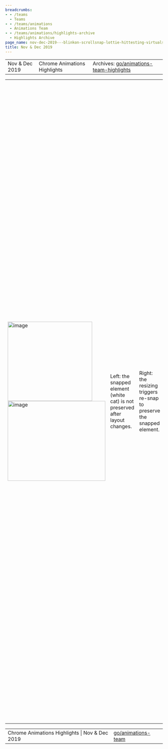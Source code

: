 ```yaml
---
breadcrumbs:
- - /teams
  - Teams
- - /teams/animations
  - Animations Team
- - /teams/animations/highlights-archive
  - Highlights Archive
page_name: nov-dec-2019---blinkon-scrollsnap-lottie-hittesting-virtualscroller-websharedlibrary-wpt-and-more
title: Nov & Dec 2019
---
```


<table>
<tr>

<td>Nov & Dec 2019</td>

<td>Chrome Animations Highlights</td>

<td>Archives: <a href="http://go/animations-team-highlights">go/animations-team-highlights</a></td>

</tr>
</table>

<table>
<tr>

<td><img alt="image" src="https://lh4.googleusercontent.com/DWJAD7EpLKH2Ac19IePi2JmkPHgV1fsYia0LGCZ3mxpEGU6fJCY2k-1XInFTZj0Whh032Fdw-dIoCDEV0EDs45kwIWlsc2jsfZwt8LXPrRfFMfQZMs_oN6pw5TmeAfou7y53qGgS" height=253 width=270><img alt="image" src="https://lh6.googleusercontent.com/vK6GwgfvzXmjGedJa8KQ6pEW_UmVi7hYNjsk5h1ndge7kIp_oUwZhktXsLxjAtfGL2bpSWdhzSvQBeOgc6vs7Z92V0GqpEdF8zsaSZzVWaY8mumxS9Ldh48MgP_iRhMnHkCiBVAv" height=255 width=312></td>

<td>Left: the snapped element (white cat) is not preserved after layout changes.</td>

<td>Right: the resizing triggers re-snap to preserve the snapped element.</td>

<td>The Pursuit of Snappyness</td>

<td>Kaan(alsan@), our fantastic intern, made the web more appealing with the “snap after relayout” <a href="https://docs.google.com/presentation/d/1WUa6nFfkzXm2O1V70hr49vPFP4TOAbUh2q8fppkybJs/edit?usp=sharing">project</a>. Previously content or layout changes (e.g. adding, moving, deleting, resizing) did not pay attention to the content’s snap setting. With Kaan’s <a href="https://bugs.chromium.org/p/chromium/issues/detail?id=866127">changes</a> landing in Chrome 81, scroll positions automatically update to keep snapped objects in the correct position. Galleries of kittens never looked so good!</td>

<td>Another cool use case unlocked by this work is the “Scroll By Clicking” effect shown below:</td>

<td><img alt="image" src="https://lh6.googleusercontent.com/fRyKl_faF-Bgdceo3OYErRenGuZzKBBs2n2xMKss4-7vRnDP5wvm7Gae0DmktSqdbx5fGwUT_j-ltLPIBeFtDu2NqsN4qr4Ns8p6QI0bhzHND0tFkR7n91LC-Al27tl4J-W96en7" height=233 width=297><img alt="image" src="https://lh3.googleusercontent.com/1nPkrBOk1Dm9i5mkPLt_jEk6uTF7Jhuo_7qKj1cRWZe8xpc9IPTmN8bXuzhSzGUubGyV3QhHTM-UY6-71fRyZnc_MY63zZjkwEdmhX72tBlB1eP6B1rC168XLrdwDA0cuhOxdMm8" height=237 width=280></td>

<td><table></td>
<td><tr></td>

<td><td><img alt="image" src="https://lh5.googleusercontent.com/PZ4-_ZrbNzstAkLHnjWZPkwXGl4b0FZthhuQ8dgR0DVzOdfmXxez2SF3m4GLNN1S_Q2Latry8UZouikJFv3ZW9PUbJQXWjdK0TlbWyNJ3bfC3RvnocOZx3GffHgz44fjh43Esxyj" height=72 width=280></td></td>

<td><td><img alt="image" src="https://lh4.googleusercontent.com/S-nAodiRsv_xyxIngFbN86HJR-7JaCZdX7wzG1olre_TUBLKjKk5np7aJYfrwIltVXB7H8LcLVw1Z7rWEwuzSpKNeHX7C1yHoUqIXNe0MoUVnxmCllgfVHLiAnASux1dNQx89iRp" height=83 width=280></td></td>

<td><td>Lottie Demo - now more robust</td></td>

<td><td>Rob’s lottie demo exposed a number of PaintWorklet bugs, such as flashing at the end of the animation, incorrect background color, and flaws in high-dpi rendering (top gif). This month Rob (flackr@) and Xida(xidachen@) fixed some issues (<a href="https://chromium-review.googlesource.com/c/chromium/src/+/1841530">high-dpi</a>, <a href="https://github.com/flackr/lottie-web/commit/8cea6ff27b03e6125c00e85d6ff15abff15c6e75">clipping</a>, <a href="https://github.com/flackr/lottie-web/commit/2aee64a69fb74c3c26f7435db9e0a804608e77ae">flashing</a>) in both the demo and the implementation to make it more appealing (bottom gif)!</td></td>

<td><td><img alt="image" src="https://lh6.googleusercontent.com/SLQW5VgfbkGLfzMohnaHu0O_51WGPoMDlpIoX-Kzlw0e3kxairHQgkfLkwVtk0w7j6KW9ifGGc3WptW8b328XDsFwou9bWwOKMzbjbetT3OR5ofIG7MGjiQUunL2xPJmuHEQ0ZPD" height=176 width=278></td></td>

<td><td>Multi-Process Hit Testing Complete</td></td>

<td><td>Yi (yigu@) drove the viz hit testing v2 project to completion this month. It is now fully launched on all platforms! The new event targeting correctly targets events up to 6 times faster for site isolated configurations on <a href="https://docs.google.com/document/d/1AE02TKBg7NG63SiUbU-EiqlHgqsZY1tb3-Z4L0AZCSk/edit">Windows</a> thanks to the 32% more synchronous event targeting. </td></td>

<td></tr></td>
<td><tr></td>

<td><td><img alt="image" src="https://lh4.googleusercontent.com/NngtlrupseOCRsIOOr-Nn-UZbMX-MIdSiTk_Agpt7cFv-Qd5ieUwlIJXuZ482e_SOeWPip3uFwx6J-WIJ0XStDp4IQXxUhLZ9O6D59k2Q0oFphXTkbGV8AH5-TbAw0Xy2IHnV6jN" height=281 width=280></td></td>

<td><td>Virtual Scroller</td></td>

<td><td>Rob made solid progress on the exploration for the new web platform feature - virtual scroller control. He moved chromium virtual-scroller to github <a href="https://github.com/flackr/virtual-scroller">library</a>, added display: none fallback when rendersubtree is not supported and created a nice <a href="https://flackr.github.io/virtual-scroller/demo/">demo</a> with synthetic content and <a href="https://flackr.github.io/virtual-scroller/demo/?test=true">test</a> use cases.</td></td>

<td><td><img alt="image" src="https://lh6.googleusercontent.com/etS54zUr6juIFudSJaZ_4J0Tlp6Y9qxps7IENSmYxBBNx-5vCFMh9UugkPd9OZFpbvVMNM3seoFxoXe-JUoXQDpO_xfKT-Mu9Cw6FbNgCcBeFm9cpS4w2wqMme6pvg89s92sxvrJ" height=299 width=278></td></td>

<td><td>Port interpolation test to WPT</td></td>

<td><td>Our test suite for interpolated values does not work in other browsers. Since we deeply care about interop issues, we have ported as many tests as possible (<a href="https://docs.google.com/spreadsheets/d/1EtUV2IycJTgQSrtxfH0uQ8aUUbhz41-zhYj0tdCrT6A/edit#gid=0">121</a> to be exact!) to wpt. This work helped us to identify 17 new interop bugs in Chrome and Firefox. Thanks to Stephen (smcgruer@), Xida and Hao (haozhes@) for their effort to make this happen! </td></td>

<td></tr></td>
<td><tr></td>

<td><td colspan=2>Animations team at BlinkOn 11</td></td>

<td><td colspan=2>The animations team presented 3 breakout sessions and 4 lighting talks at BlinkOn 11. See below for details.</td></td>

<td></tr></td>
<td><tr></td>

<td><td><img alt="image" src="https://lh4.googleusercontent.com/mBS6Z_-mXCbDu_mhXaB-ZVvoi3yODetHPxtuNJmgXZrhohvNHMXdqK7rqAUNk9k3cUH0j7dQ7cW_IBrcwhE-A--NIIExJHzFEs0dlqrbCyW3OzUAu_Wk4o0tjb6_qKWURl8kQOvj" height=145 width=280></td></td>

<td><td>Web Shared Library</td></td>

<td><td>Web Shared Libraries attempts to improve website loading by sharing cache across sites. Rob’s presentation (<a href="https://docs.google.com/presentation/d/1CTC_BLpBqLf7B82b1ytIm0l84SjK45bk7UaCyRpyu5A/edit#slide=id.p">slides</a>, <a href="https://www.youtube.com/watch?v=cBY3ZcHifXw&list=PL9ioqAuyl6UI6MmaMnRWHl2jHzflPcmA6&index=23&t=0s">video</a>) at BlinkOn, kicked off a lot of constructive feedback. Gene (girard@) and Rob wrote up a <a href="https://docs.google.com/document/d/1lQykm9HgzkPlaKXwpQ9vNc3m2Eq2hF4TY-Vup5wg4qg/edit#heading=h.83t0eq3angjs">discussion pape</a>r capturing the opportunities and challenges involved, along with techniques to address the various concerns and metrics to evaluate impact.</td></td>

<td><td> <img alt="image" src="https://lh6.googleusercontent.com/1CFPALcatns9GWaoO89Tu2dvl1FraGY1RckXruqf3CaHW8AdyQUqsl47f7I3qWY3h2skZLRZxP2-HE0fiUUrlAgxt34acepBhzpW_yHvstWrlWR1QVChkfp5HuXUUr3PrmAKeKcU" height=200 width=262></td></td>

<td><td>Scroll-linked Animation</td></td>

<td><td>Yi and Majid (majidvp@) presented (<a href="https://docs.google.com/presentation/d/12UNGCTJybiL5gEMAGY2f-05WxXARvNz4k-RS02qgNuU/edit?usp=sharing">slides</a>, <a href="https://www.youtube.com/watch?v=nolDnHb_Sjo&list=PL9ioqAuyl6UI6MmaMnRWHl2jHzflPcmA6&index=4">video</a>) the current design for Scroll-linked Animation at BlinkOn. The updated design incorporates feedback on our origin trial from the AMP team. There was a F2F sync between Microsoft and Google to <a href="https://docs.google.com/spreadsheets/d/1tGJeicFqgRXK8MMIqscdwEiIPQN--1aQJ5EwQZ2nXzE/edit?usp=sharing">coordinate</a> future work and find solutions for outstanding spec <a href="https://github.com/w3c/csswg-drafts/issues/2066#issuecomment-557630869">issues</a>.</td></td>

<td><td>Rob also attached Scroll Timeline into the Paint Worklet Lottie demo for a cool lighting talk (<a href="https://docs.google.com/presentation/d/124zcoxveCQyXVB4-HWCXhQptrnaHDE9JIXyQ8B1N4ig/edit#slide=id.g742aacb70c_9_789">slides</a>, <a href="https://youtu.be/dJmWLQn9g2A?list=PL9ioqAuyl6UI6MmaMnRWHl2jHzflPcmA6&t=423">video</a>)!</td></td>

<td></tr></td>
<td></table></td>

<td>Last but not least</td>

<td>There were several other topics that the animations team presented at BlinkOn. Rob drove a discussion about measuring real world throughput and latency. The team gave several project updates during the Lighting Talks session including Off-thread PaintWorklet (<a href="https://docs.google.com/presentation/d/124zcoxveCQyXVB4-HWCXhQptrnaHDE9JIXyQ8B1N4ig/edit#slide=id.g70a5f3c77e_102_92">slides</a>, <a href="https://youtu.be/FOCHCuGA_MA?list=PL9ioqAuyl6UI6MmaMnRWHl2jHzflPcmA6&t=886">video</a>), Contribute to WPT (<a href="https://docs.google.com/presentation/d/124zcoxveCQyXVB4-HWCXhQptrnaHDE9JIXyQ8B1N4ig/edit#slide=id.g70a5f3c77e_102_0">slides</a>, <a href="https://youtu.be/FOCHCuGA_MA?list=PL9ioqAuyl6UI6MmaMnRWHl2jHzflPcmA6&t=1021">video</a>), Throughput Metrics (<a href="https://docs.google.com/presentation/d/124zcoxveCQyXVB4-HWCXhQptrnaHDE9JIXyQ8B1N4ig/edit#slide=id.g742aacb70c_289_204">slides</a>, <a href="https://youtu.be/FOCHCuGA_MA?list=PL9ioqAuyl6UI6MmaMnRWHl2jHzflPcmA6&t=1442">video</a>) and GroupEffect (<a href="https://docs.google.com/presentation/d/124zcoxveCQyXVB4-HWCXhQptrnaHDE9JIXyQ8B1N4ig/edit#slide=id.g742aacb70c_9_417">slides</a>, <a href="https://www.youtube.com/watch?v=z3EjkpvEWC4&feature=youtu.be&list=PL9ioqAuyl6UI6MmaMnRWHl2jHzflPcmA6&t=1455">video</a>).</td>

</tr>
</table>

<table>
<tr>

<td>Chrome Animations Highlights | Nov & Dec 2019</td>

<td><a href="http://go/animations-team">go/animations-team</a></td>

</tr>
</table>
